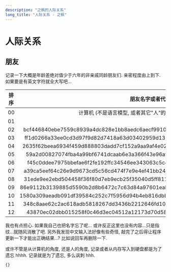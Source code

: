 ```yaml
---
description: "之枫的人际关系"
long_title: "人际关系 - 之枫"
---
```


# 人际关系

## 朋友

记录一下大概是年龄差绝对值少于六年的非亲戚同龄朋友们. 亲密程度由上到下. 如果要是有英文字符就全大写吧...

| 排序 |                                 朋友名字或者代号或者 SHA2-384 值                                 |
| :--: | :----------------------------------------------------------------------------------------------: |
|  00  |          计算机 (不是语言模型, 或者其它"人"的互动意义上的朋友, 代码交流和报错也是沟通)           |
|  01  |                                              (Lost)                                              |
|  02  | bcf446840ebe7559c8939a4dc828e1bb8aedc6aecf9910b09f6a0eb0b0eb969004fe4388862dfbcdec9528505d8b26e3 |
|  03  | ff1d0266a33ee0cd3d97f9d82d7418a63d03402959d139f4638954eb43624f6e9f7e09a1f9c6decc2d1cc45fd9a75655 |
|  04  | 2635f62beea6934f459d888803dadd7cf152a9aa9af4e02cb42a002271e878ddc34b86c6700e7e521eb9a823516d4cc4 |
|  05  | 59a2d00827074fba4a99bf6741dcaab6e3a366f43e96afdfeee3f353cbd191f847d2a7d8b0114291ef3ead4e1cab74de |
|  06  | f45c0ddee7975bbefae6f2fe192ffc34546ee343063c5c4a167768792e116ca1019fd2bff6d6fc2db5cca55cd2c144b1 |
|  07  | a39ca5eef64c26e9d9673cd5c56cd474f7e9e4ef41bb24cc7c04bb911db203a729e1097ff9236eb905fc9324c5393671 |
|  08  | 31ede9ee2ebd504458f36f80d7eb9ecb25f35040d5ff811eb500e76b5a0ad40c49e1134faa09510c7c0b277a44e7445c |
|  09  | 86e9112b3139885d5590b2d8b6472c7c63d84a97601eab553d4df0277c9e460175421aeadcb62405c71980e7f3e9d8d2 |
|  10  | 1580a309aeadb091df39584c252c7f5956d94b4eb816dbbba28bec64202511848849b2e522650b99870081b7594d56c3 |
|  11  | 348c8aae62c2ac618adb5818267dd3436b2212646fd104d3b29979cde0f6ef12dc0e94ea120f1c3d4c1e57f8640bb8ba |
|  12  | 43870ec02dbb015258f0c46d3ec04512a12173d70d58c0736bf8639fc1d75bfdafa35f6f3ae0d15c67f624393fabfb5f |

我也有点担心. 如果我自己也把名字忘了呢... 或许反正这里也没有内容...只是指纹...就随风消散了吧. 另外我发现中文输入法好像有些奇怪, 敲完了之后得让程序更新一下才能出正确结果...? 比如说回车再删除一下.

或许不管是从计算机的角度, 还是人的角度, 记录或者从内存写入到硬盘都是为了遗忘 hhhh. 记录就是为了遗忘, 多么讽刺 hhh.

```json#util_security_strhash
{}
```
